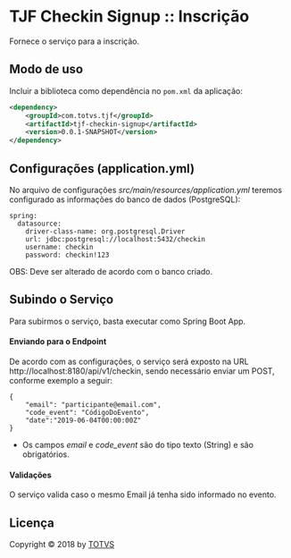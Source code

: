 # TJF Checkin Signup :: Inscrição

Fornece o serviço para a inscrição.


## Modo de uso

Incluir a biblioteca como dependência no `pom.xml` da aplicação:

```xml
<dependency>
    <groupId>com.totvs.tjf</groupId>
    <artifactId>tjf-checkin-signup</artifactId>
    <version>0.0.1-SNAPSHOT</version>
</dependency>
```


## Configurações (application.yml)

No arquivo de configurações _src/main/resources/application.yml_ teremos configurado as informações do banco de dados (PostgreSQL):

```
spring:
  datasource:
    driver-class-name: org.postgresql.Driver
    url: jdbc:postgresql://localhost:5432/checkin
    username: checkin
    password: checkin!123
```
    
OBS: Deve ser alterado de acordo com o banco criado.

## Subindo o Serviço

Para subirmos o serviço, basta executar como Spring Boot App.

#### Enviando para o Endpoint

De acordo com as configurações, o serviço será exposto na URL http://localhost:8180/api/v1/checkin, sendo necessário enviar um POST, conforme exemplo a seguir:

```
{
	"email": "participante@email.com",
	"code_event": "CódigoDoEvento",
	"date":"2019-06-04T00:00:00Z"
}
```

* Os campos _email_ e _code_event_ são do tipo texto (String) e são obrigatórios.

#### Validações

O serviço valida caso o mesmo Email já tenha sido informado no evento.

## Licença

Copyright &copy; 2018 by [TOTVS](https://www.totvs.com)
